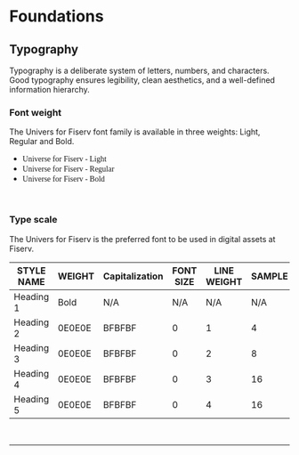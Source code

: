 # Foundations

## Typography

Typography is a deliberate system of letters, numbers, and characters. Good typography ensures legibility, clean aesthetics, and a well-defined information hierarchy.
</br>

### Font weight

The Univers for Fiserv font family is available in three weights: Light, Regular and Bold.

- <span style="font-family:Universe for Fiserv; font-weight:45;">Universe for Fiserv - Light</span>
- <span style="font-family:Universe for Fiserv; font-weight:55;">Universe for Fiserv - Regular</span>
- <span style="font-family:Universe for Fiserv; font-weight: 65;">Universe for Fiserv - Bold</span>


</br>

### Type scale

The Univers for Fiserv is the preferred font to be used in digital assets at Fiserv.

| STYLE NAME | WEIGHT | Capitalization | FONT SIZE | LINE WEIGHT | SAMPLE |
| -------- | -------- | -------- | -------- | -------- | -------- |
| Heading 1 | Bold | N/A   | N/A   | N/A   | N/A   |
| Heading 2  | 0E0E0E  | BFBFBF  | 0  | 1  | 4  |
| Heading 3  | 0E0E0E  | BFBFBF  | 0  | 2  | 8  |
| Heading 4  | 0E0E0E  | BFBFBF  | 0  | 3  | 16  |
| Heading 5  | 0E0E0E  | BFBFBF  | 0  | 4  | 16  |

</br>

___
